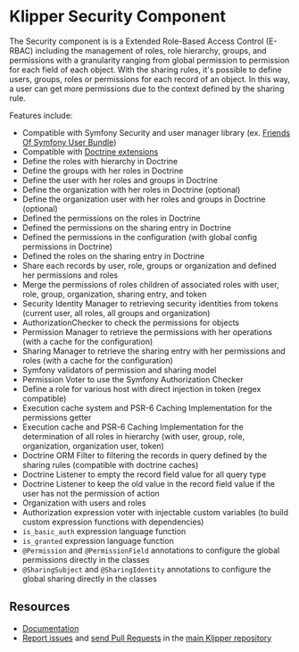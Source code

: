 Klipper Security Component
==========================

The Security component is is a Extended Role-Based Access Control (E-RBAC) including the management of roles,
role hierarchy, groups, and permissions with a granularity ranging from global permission to permission for
each field of each object. With the sharing rules, it's possible to define users, groups, roles or permissions
for each record of an object. In this way, a user can get more permissions due to the context defined by the
sharing rule.

Features include:

- Compatible with Symfony Security and user manager library (ex. [Friends Of Symfony User Bundle](https://github.com/FriendsOfSymfony/FOSUserBundle))
- Compatible with [Doctrine extensions](https://github.com/Atlantic18/DoctrineExtensions)
- Define the roles with hierarchy in Doctrine
- Define the groups with her roles in Doctrine
- Define the user with her roles and groups in Doctrine
- Define the organization with her roles in Doctrine (optional)
- Define the organization user with her roles and groups in Doctrine (optional)
- Defined the permissions on the roles in Doctrine
- Defined the permissions on the sharing entry in Doctrine
- Defined the permissions in the configuration (with global config permissions in Doctrine)
- Defined the roles on the sharing entry in Doctrine
- Share each records by user, role, groups or organization and defined her permissions and roles
- Merge the permissions of roles children of associated roles with user, role, group, organization, sharing entry, and token
- Security Identity Manager to retrieving security identities from tokens (current user,
  all roles, all groups and organization)
- AuthorizationChecker to check the permissions for objects
- Permission Manager to retrieve the permissions with her operations (with a cache for the configuration)
- Sharing Manager to retrieve the sharing entry with her permissions and roles (with a cache for the configuration)
- Symfony validators of permission and sharing model
- Permission Voter to use the Symfony Authorization Checker
- Define a role for various host with direct injection in token (regex compatible)
- Execution cache system and PSR-6 Caching Implementation for the permissions getter
- Execution cache and PSR-6 Caching Implementation for the determination of all roles in
  hierarchy (with user, group, role, organization, organization user, token)
- Doctrine ORM Filter to filtering the records in query defined by the sharing rules (compatible with doctrine caches)
- Doctrine Listener to empty the record field value for all query type
- Doctrine Listener to keep the old value in the record field value if the user has not the permission of action
- Organization with users and roles
- Authorization expression voter with injectable custom variables (to build custom expression functions with dependencies)
- `is_basic_auth` expression language function
- `is_granted` expression language function
- `@Permission` and `@PermissionField` annotations to configure the global permissions directly in the classes
- `@SharingSubject` and `@SharingIdentity` annotations to configure the global sharing directly in the classes

Resources
---------

- [Documentation](https://doc.klipper.dev/components/security)
- [Report issues](https://github.com/klipperdev/klipper/issues)
  and [send Pull Requests](https://github.com/klipperdev/klipper/pulls)
  in the [main Klipper repository](https://github.com/klipperdev/klipper)
